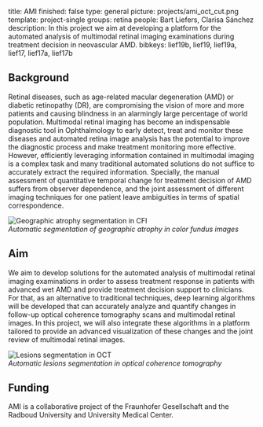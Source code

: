 title: AMI
finished: false
type: general
picture: projects/ami_oct_cut.png
template: project-single
groups: retina
people: Bart Liefers, Clarisa Sánchez
description: In this project we aim at developing a platform for the automated analysis of multimodal retinal imaging examinations during treatment decision in neovascular AMD.
bibkeys: lief19b, lief19, lief19a, lief17, lief17a, lief17b

## Background
Retinal diseases, such as age-related macular degeneration (AMD) or diabetic retinopathy (DR), are compromising the vision of more and more patients and causing blindness in an alarmingly large percentage of world population. Multimodal retinal imaging has become an indispensable diagnostic tool in Ophthalmology to early detect, treat and monitor these diseases and automated retina image analysis has the potential to improve the diagnostic process and make treatment monitoring more effective. However, efficiently leveraging information contained in multimodal imaging is a complex task and many traditional automated solutions do not suffice to accurately extract the required information.  Specially, the manual assessment of quantitative temporal change for treatment decision of AMD suffers from observer dependence, and the joint assessment of different imaging techniques for one patient leave ambiguities in terms of spatial correspondence.

![Geographic atrophy segmentation in CFI]({static}/images/projects/ami_cf.jpg)
<br>
<i>Automatic segmentation of geographic atrophy in color fundus images</i>

## Aim
We aim to develop solutions for the automated analysis of multimodal retinal imaging examinations in order to assess treatment response in patients with advanced wet AMD and provide treatment decision support to clinicians. For that, as an alternative to traditional techniques, deep learning algorithms will be developed that can accurately analyze and quantify changes in follow-up optical coherence tomography scans and multimodal retinal images. In this project, we will also integrate these algorithms in a platform tailored to provide an advanced visualization of these changes and the joint review of multimodal retinal images.

![Lesions segmentation in OCT]({static}/images/projects/ami_oct.png)
<br>
<i>Automatic lesions segmentation in optical coherence tomography</i>

## Funding
AMI is a collaborative project of the Fraunhofer Gesellschaft and the Radboud University and University Medical Center.
